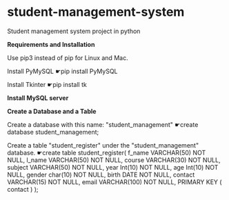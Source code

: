 # student-management-system
Student management system project in python

****Requirements and Installation****

Use pip3 instead of pip for Linux and Mac.

Install PyMySQL
☛pip install PyMySQL

Install Tkinter
☛pip install tk



****Install MySQL server****



****Create a Database and a Table****

Create a database with this name: "student_management"
☛create database student_management;

Create a table "student_register" under the "student_management" database.
☛create table student_register(
	f_name VARCHAR(50) NOT NULL,
	l_name VARCHAR(50) NOT NULL,
	course VARCHAR(30) NOT NULL,
	subject VARCHAR(50) NOT NULL,
	year Int(10) NOT NULL,
	age Int(10) NOT NULL,
	gender char(10) NOT NULL,
	birth DATE NOT NULL,
	contact VARCHAR(15) NOT NULL,
	email VARCHAR(100) NOT NULL,
	PRIMARY KEY ( contact )
);
